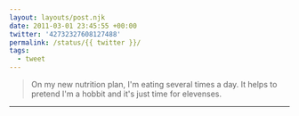 ```yaml
---
layout: layouts/post.njk
date: 2011-03-01 23:45:55 +00:00
twitter: '42732327608127488'
permalink: /status/{{ twitter }}/
tags: 
  - tweet
---
```


> On my new nutrition plan, I'm eating several times a day. It helps to pretend I'm a hobbit and it's just time for elevenses.

---
